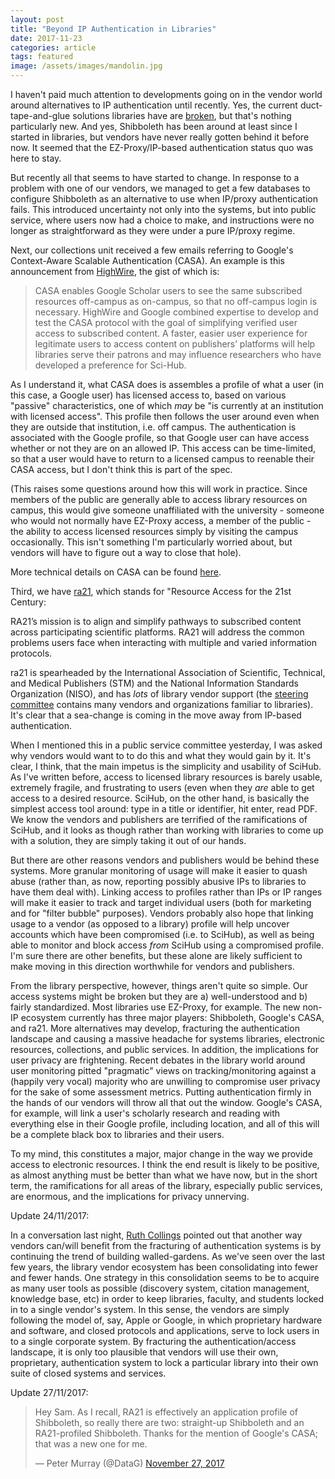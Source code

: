 ```yaml
---
layout: post
title: "Beyond IP Authentication in Libraries"
date: 2017-11-23
categories: article
tags: featured
image: /assets/images/mandolin.jpg
---
```


I haven't paid much attention to developments going on in the vendor
world around alternatives to IP authentication until recently. Yes, the
current duct-tape-and-glue solutions libraries have are
[broken](https://redlibrarian.github.io/article/2017/02/01/library-systems-disaster.html),
but that's nothing particularly new. And yes, Shibboleth has been around
at least since I started in libraries, but vendors have never really
gotten behind it before now. It seemed that the EZ-Proxy/IP-based
authentication status quo was here to stay.

But recently all that seems to have started to change. In response to a
problem with one of our vendors, we managed to get a few databases to
configure Shibboleth as an alternative to use when IP/proxy
authentication fails. This introduced uncertainty not only into the
systems, but into public service, where users now had a choice to make,
and instructions were no longer as straightforward as they were under a
pure IP/proxy regime.

Next, our collections unit received a few emails referring to Google's
Context-Aware Scalable Authentication (CASA). An example is this announcement from
[HighWire](https://www.highwirepress.com/thought-leadership/news/highwire-press-present-casa-campus-access-protocol-google-charleston),
the gist of which is:

>CASA enables Google Scholar users to see the same subscribed resources
>off-campus as on-campus, so that no off-campus login is necessary.
>HighWire and Google combined expertise to develop and test the CASA
>protocol with the goal of simplifying verified user access to
>subscribed content. A faster, easier user experience for legitimate
>users to access content on publishers’ platforms will help libraries
>serve their patrons and may influence researchers who have developed a
>preference for Sci-Hub.

As I understand it, what CASA does is assembles a profile of what a user
(in this case, a Google user)
has licensed access to, based on various "passive" characteristics, one
of which *may* be "is currently at an institution with licensed access".
This profile then follows the user around even when they are outside
that institution, i.e. off campus. The authentication is associated with
the Google profile, so that Google user can have access whether or not
they are on an allowed IP. This access can be time-limited, so that a
user would have to return to a licensed campus to reenable their CASA
access, but I don't think this is part of the spec.

(This raises some questions around how this will work in practice. Since
members of the public are generally able to access library resources on
campus, this would give someone unaffiliated with the university -
someone who would not normally have EZ-Proxy access, a member of the
public - the ability to
access licensed resources simply by visiting the campus occasionally. This isn't something I'm particularly worried about, but vendors will have to figure out a way to close that hole).

More technical details on CASA can be found
[here](https://www.m-iti.org/uploads/Ian_CASA_SOUPS13.pdf).

Third, we have [ra21](https://ra21.org/), which stands for "Resource
Access for the 21st Century:

>
RA21’s mission is to align and simplify pathways to subscribed content
across participating scientific platforms. RA21 will address the common
problems users face when interacting with multiple and varied
information protocols.

ra21 is spearheaded by the International Association of Scientific,
Technical, and Medical Publishers (STM) and the National Information
Standards Organization (NISO), and has *lots* of library vendor support
(the [steering committee](https://ra21.org/index.php/about/) contains many vendors and organizations familiar
to libraries). It's clear that a sea-change is coming in the move away
from IP-based authentication.

When I mentioned this in a public service committee yesterday, I was
asked why vendors would want to to do this and what they would gain by
it. It's clear, I think, that the main impetus is the simplicity and
usability of SciHub. As I've written before, access to licensed library resources is barely
usable, extremely fragile, and frustrating to users (even when they
*are* able to get access to a desired resource. SciHub, on the other
hand, is basically the simplest access tool around: type in a title or
identifier, hit enter, read PDF. We know the vendors and publishers are terrified of
the ramifications of SciHub, and it looks as though rather than working
with libraries to come up with a solution, they are simply taking it out
of our hands.

But there are other reasons vendors and publishers would be behind these
systems. More granular monitoring of usage will make it easier to quash
abuse (rather than, as now, reporting possibly abusive IPs to libraries
to have them deal with). Linking access to profiles rather than IPs or
IP ranges will make it easier to track and target individual users (both
for marketing and for "filter bubble" purposes). Vendors probably also
hope that linking usage to a vendor (as opposed to a library) profile
will help uncover accounts which have been compromised (i.e. to SciHub),
as well as being able to monitor and block access *from* SciHub using a
compromised profile. I'm sure there are other benefits, but these alone
are likely sufficient to make moving in this direction worthwhile for
vendors and publishers.

From the library perspective, however, things aren't quite so simple.
Our access systems might be broken but they are a) well-understood and
b) fairly standardized. Most libraries use EZ-Proxy, for example. The
new non-IP ecosystem currently has three major players: Shibboleth,
Google's CASA, and ra21. More alternatives may develop, fracturing the
authentication landscape and causing a massive headache for systems
libraries, electronic resources, collections, and public services. In
addition, the implications for user privacy are frightening. Recent
debates in the library world around user monitoring pitted "pragmatic"
views on tracking/monitoring against a (happily very vocal) majority who
are unwilling to compromise user privacy for the sake of some assessment
metrics. Putting authentication firmly in the hands of our vendors will
throw all that out the window. Google's CASA, for example, will link a
user's scholarly research and reading with everything else in their
Google profile, including location, and all of this will be a complete
black box to libraries and their users.

To my mind, this constitutes a major, major change in the way we provide
access to electronic resources. I think the end result is likely to be
positive, as almost anything must be better than what we have now, but
in the short term, the ramifications for all areas of the library,
especially public services, are enormous, and the implications for
privacy unnerving.

Update 24/11/2017:

In a conversation last night, [Ruth
Collings](https://twitter.com/collingstruth) pointed out that another
way vendors can/will benefit from the fracturing of authentication
systems is by continuing the trend of building walled-gardens. As we've
seen over the last few years, the library vendor ecosystem has been
consolidating into fewer and fewer hands. One strategy in this
consolidation seems to be to acquire as many user tools as possible
(discovery system, citation management, knowledge base, etc) in order to
keep libraries, faculty, and students locked in to a single vendor's
system. In this sense, the vendors are simply following the model of,
say, Apple or Google, in which proprietary hardware and software, and
closed protocols and applications, serve to lock users in to a single
corporate system. By fracturing the authentication/access landscape, it
is only too plausible that vendors will use their own, proprietary,
authentication system to lock a particular library into their own suite
of closed systems and services.

Update 27/11/2017:

<blockquote class="twitter-tweet" data-partner="tweetdeck"><p lang="en"
dir="ltr">Hey Sam. As I recall, RA21 is effectively an application
profile of Shibboleth, so really there are two: straight-up Shibboleth
and an RA21-profiled Shibboleth. Thanks for the mention of Google&#39;s
CASA; that was a new one for me.</p>&mdash; Peter Murray (@DataG) <a
href="https://twitter.com/DataG/status/935239933685583873?ref_src=twsrc%5Etfw">November
27, 2017</a></blockquote>
<script async src="https://platform.twitter.com/widgets.js"
charset="utf-8"></script>

